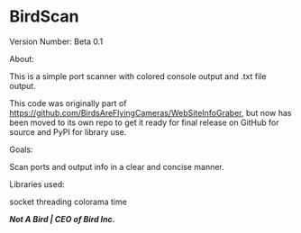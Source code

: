 # BirdScan
Version Number: Beta 0.1

About:

This is a simple port scanner with colored console output and .txt file output.

This code was originally part of https://github.com/BirdsAreFlyingCameras/WebSiteInfoGraber, but now has been moved to its own repo to get it ready for final release on GitHub for source and PyPI for library use.

Goals:

Scan ports and output info in a clear and concise manner.

Libraries used:

socket
threading
colorama
time

***Not A Bird | CEO of Bird Inc.***
